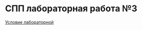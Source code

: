 # СПП лабораторная работа №3

<p>
	<a href="https://mefody.gitbooks.io/lab-tasks/content/spp_sovremennie_platformi_programmirovaniya_-_3_kurs_poit/laboratornaya_rabota_3.html">Условие лабораторной</a>
</p>
<p>
	
</p>